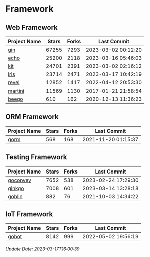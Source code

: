 # Framework

## Web Framework
| Project Name | Stars | Forks | Last Commit |
| ------------ | ----- | ----- | ----------- |
| [gin](https://github.com/gin-gonic/gin) | 67255 | 7293 | 2023-03-02 00:12:20 |
| [echo](https://github.com/labstack/echo) | 25200 | 2118 | 2023-03-16 05:46:03 |
| [kit](https://github.com/go-kit/kit) | 24701 | 2391 | 2023-03-02 02:16:12 |
| [iris](https://github.com/kataras/iris) | 23714 | 2471 | 2023-03-17 10:42:19 |
| [revel](https://github.com/revel/revel) | 12852 | 1417 | 2022-04-12 20:53:30 |
| [martini](https://github.com/go-martini/martini) | 11569 | 1130 | 2017-01-21 21:58:54 |
| [beego](https://github.com/astaxie/beego) | 610 | 162 | 2020-12-13 11:36:23 |

## ORM Framework
| Project Name | Stars | Forks | Last Commit |
| ------------ | ----- | ----- | ----------- |
| [gorm](https://github.com/jinzhu/gorm) | 568 | 168 | 2021-11-20 01:15:37 |

## Testing Framework
| Project Name | Stars | Forks | Last Commit |
| ------------ | ----- | ----- | ----------- |
| [goconvey](https://github.com/smartystreets/goconvey) | 7652 | 538 | 2023-02-24 17:29:30 |
| [ginkgo](https://github.com/onsi/ginkgo) | 7008 | 601 | 2023-03-14 13:28:18 |
| [goblin](https://github.com/franela/goblin) | 882 | 76 | 2021-10-03 14:34:22 |

## IoT Framework
| Project Name | Stars | Forks | Last Commit |
| ------------ | ----- | ----- | ----------- |
| [gobot](https://github.com/hybridgroup/gobot) | 8142 | 999 | 2022-05-02 19:56:19 |

*Update Date: 2023-03-17T16:00:39*
